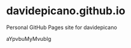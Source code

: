 # davidepicano.github.io
Personal GitHub Pages site for davidepicano




































































aYpvbuMyMvubIg
